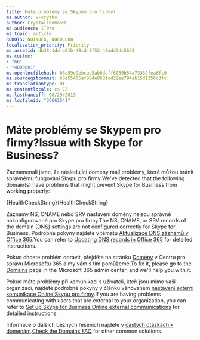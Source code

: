 ```yaml
---
title: Máte problémy se Skypem pro firmy?
ms.author: v-crytho
author: CrystalThomasMS
ms.audience: ITPro
ms.topic: article
ROBOTS: NOINDEX, NOFOLLOW
localization_priority: Priority
ms.assetid: db38c1dd-e61b-48cd-8f52-40add3dc5632
ms.custom:
- "66"
- "4000001"
ms.openlocfilehash: 08a59e9ebcae5ab0daff6089b54a73339fea6fc9
ms.sourcegitcommit: b3e55405af384e868fcd32ea794eb15d1356c3fc
ms.translationtype: HT
ms.contentlocale: cs-CZ
ms.lasthandoff: 08/29/2019
ms.locfileid: "36661541"
---
```

# <a name="issue-with-skype-for-business"></a><span data-ttu-id="da17e-102">Máte problémy se Skypem pro firmy?</span><span class="sxs-lookup"><span data-stu-id="da17e-102">Issue with Skype for Business?</span></span>

<span data-ttu-id="da17e-103">Zaznamenali jsme, že následující domény mají problémy, které můžou bránit správnému fungování Skypu pro firmy:</span><span class="sxs-lookup"><span data-stu-id="da17e-103">We've detected that the following domain(s) have problems that might prevent Skype for Business from working properly:</span></span>
  
<span data-ttu-id="da17e-104">{HealthCheckString}</span><span class="sxs-lookup"><span data-stu-id="da17e-104">{HealthCheckString}</span></span>
  
<span data-ttu-id="da17e-105">Záznamy NS, CNAME nebo SRV nastavení domény nejsou správně nakonfigurované pro Skype pro firmy.</span><span class="sxs-lookup"><span data-stu-id="da17e-105">The NS, CNAME, or SRV records of the domain (DNS) settings are not configured correctly for Skype for Business.</span></span> <span data-ttu-id="da17e-106">Podrobné pokyny najdete v tématu [Aktualizace DNS záznamů v Office 365](https://support.office.com/article/Create-DNS-records-for-Office-365-when-you-manage-your-DNS-records-B0F3FDCA-8A80-4E8E-9EF3-61E8A2A9AB23.aspx).</span><span class="sxs-lookup"><span data-stu-id="da17e-106">You can refer to [Updating DNS records in Office 365](https://support.office.com/article/Create-DNS-records-for-Office-365-when-you-manage-your-DNS-records-B0F3FDCA-8A80-4E8E-9EF3-61E8A2A9AB23.aspx) for detailed instructions.</span></span>
  
<span data-ttu-id="da17e-107">Pokud chcete problém opravit, přejděte na stránku [Domény](https://admin.microsoft.com/adminportal/home#/Domains) v Centru pro správu Microsoftu 365 a my vám s tím pomůžeme.</span><span class="sxs-lookup"><span data-stu-id="da17e-107">To fix it, please go to the [Domains](https://admin.microsoft.com/adminportal/home#/Domains) page in the Microsoft 365 admin center, and we'll help you with it.</span></span>
  
<span data-ttu-id="da17e-108">Pokud máte problémy při komunikaci s uživateli, kteří jsou mimo vaši organizaci, najdete podrobné pokyny v článku věnovaném [nastavení externí komunikace Online Skypu pro firmy](https://support.microsoft.com/help/10041/set-up-skype-for-business-online-external-communications.aspx).</span><span class="sxs-lookup"><span data-stu-id="da17e-108">If you are having problems communicating with users that are external to your organization, you can refer to [Set up Skype for Business Online external communications](https://support.microsoft.com/help/10041/set-up-skype-for-business-online-external-communications.aspx) for detailed instructions.</span></span>
  
<span data-ttu-id="da17e-109">Informace o dalších běžných řešeních najdete v [častých otázkách k doménám](https://support.office.com/article/7b7b075d-79f9-4e37-8a9e-fb60c1d95166.aspx).</span><span class="sxs-lookup"><span data-stu-id="da17e-109">[Check the Domains FAQ](https://support.office.com/article/7b7b075d-79f9-4e37-8a9e-fb60c1d95166.aspx) for other common solutions.</span></span>
  
